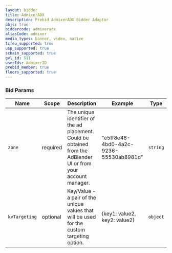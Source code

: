 ```yaml
---
layout: bidder
title: AdmixerADX
description: Prebid AdmixerADX Bidder Adaptor
pbjs: true
biddercode: admixeradx
aliasCode: admixer
media_types: banner, video, native
tcfeu_supported: true
usp_supported: true
schain_supported: true
gvl_id: 511
userIds: AdmixerID
prebid_member: true
floors_supported: true
---
```


### Bid Params


| Name          | Scope    | Description                                                                                                      | Example                                | Type     |
|---------------|----------|------------------------------------------------------------------------------------------------------------------|----------------------------------------|----------|
| `zone`        | required | The unique identifier of the ad placement. Could be obtained from the AdBlender UI or from your account manager. | "e5ff8e48-4bd0-4a2c-9236-55530ab8981d" | `string` |
| `kvTargeting` | optional | Key/Value - a pair of the unique values that will be used for the custom targeting option.                       | {key1: value2, key2: value2}           | `object` |
